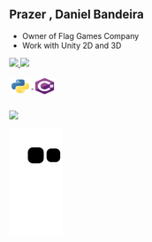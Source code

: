 ## Prazer , Daniel Bandeira

- Owner of Flag Games Company
- Work with Unity 2D and 3D

 <div>
  <a href="https://github.com/bandeiradev">
  <img height="180em" src="https://github-readme-stats.vercel.app/api?username=bandeiradev&show_icons=true&theme=great-gatsby&include_all_commits=true&count_private=true"/>
  <img height="180em" src="https://github-readme-stats.vercel.app/api/top-langs/?username=bandeiradev&layout=compact&langs_count=7&theme=great-gatsby"/>
</div>
<div style="display: inline_block"><br>
  <img align="center" alt="Rafa-Python" height="30" width="40" src="https://raw.githubusercontent.com/devicons/devicon/master/icons/python/python-original.svg">
  <img align="center" alt="Rafa-Csharp" height="30" width="40" src="https://raw.githubusercontent.com/devicons/devicon/master/icons/csharp/csharp-original.svg">
</div>
  
  ##
 
<div> 
  <a href=https://mail.google.com/mail/u/0/?tab=rm&ogbl#inbox target="_blank"><img src=https://img.shields.io/badge/Gmail-D14836?style=for-the-badge&logo=gmail&logoColor=white target="_blank"></a>
 
  ![Snake animation](https://github.com/rafaballerini/rafaballerini/blob/output/github-contribution-grid-snake.svg)
 
</div>

